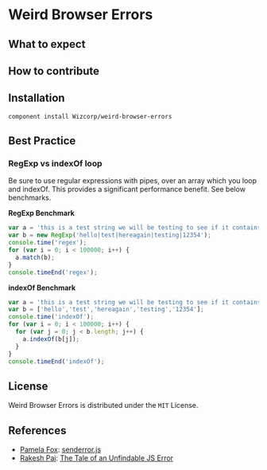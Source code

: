 Weird Browser Errors
====================


What to expect
--------------


How to contribute
-----------------


Installation
------------
```
component install Wizcorp/weird-browser-errors
```

Best Practice
-------------

### RegExp vs indexOf loop
Be sure to use regular expressions with pipes, over an array which you loop and indexOf. This provides a significant performance benefit. See below benchmarks.

__RegExp Benchmark__
```javascript
var a = 'this is a test string we will be testing to see if it contains hello or 12345';
var b = new RegExp('hello|test|hereagain|testing|12354');
console.time('regex');
for (var i = 0; i < 100000; i++) {
  a.match(b);
}
console.timeEnd('regex');
```

__indexOf Benchmark__
```javascript
var a = 'this is a test string we will be testing to see if it contains hello or 12345';
var b = ['hello','test','hereagain','testing','12354'];
console.time('indexOf');
for (var i = 0; i < 100000; i++) {
  for (var j = 0; j < b.length; j++) {
    a.indexOf(b[j]);
  }
}
console.timeEnd('indexOf');
```

License
-------
Weird Browser Errors is distributed under the `MIT` License.

References
----------
* [Pamela Fox](https://github.com/pamelafox): [senderror.js](https://gist.github.com/pamelafox/1878283)
* [Rakesh Pai](https://github.com/rakeshpai): [The Tale of an Unfindable JS Error](http://blog.errorception.com/2012/03/tale-of-unfindable-js-error.html)